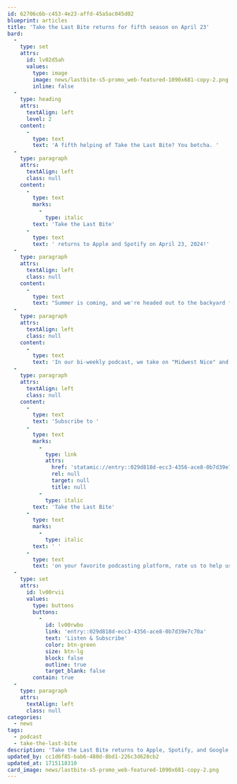 ```yaml
---
id: 62706c6b-c453-4e23-affd-45a5ac045d02
blueprint: articles
title: 'Take the Last Bite returns for fifth season on April 23'
bard:
  -
    type: set
    attrs:
      id: lv02d5ah
      values:
        type: image
        image: news/lastbite-s5-promo_web-featured-1090x681-copy-2.png
        inline: false
  -
    type: heading
    attrs:
      textAlign: left
      level: 2
    content:
      -
        type: text
        text: 'A fifth helping of Take the Last Bite? You betcha. '
  -
    type: paragraph
    attrs:
      textAlign: left
      class: null
    content:
      -
        type: text
        marks:
          -
            type: italic
        text: 'Take the Last Bite'
      -
        type: text
        text: ' returns to Apple and Spotify on April 23, 2024!'
  -
    type: paragraph
    attrs:
      textAlign: left
      class: null
    content:
      -
        type: text
        text: "Summer is coming, and we're headed out to the backyard for the potluck. There is A LOT to unpack, so join us in laying it all on the table, dishing up, and—most importantly—taking each and every last bite."
  -
    type: paragraph
    attrs:
      textAlign: left
      class: null
    content:
      -
        type: text
        text: 'In our bi-weekly podcast, we take on "Midwest Nice" and highlight work being done by and with queer and trans folks in the region. Season 5 is going to be a two-plater, bringing in even more new guests, timely topics, and fresh takes as we focus in on even more of their contributions to social change through interviews, casual conversations and reflections on Midwest queer time, space, and place. '
  -
    type: paragraph
    attrs:
      textAlign: left
      class: null
    content:
      -
        type: text
        text: 'Subscribe to '
      -
        type: text
        marks:
          -
            type: link
            attrs:
              href: 'statamic://entry::029d818d-ecc3-4356-ace8-0b7d39e7c70a'
              rel: null
              target: null
              title: null
          -
            type: italic
        text: 'Take the Last Bite'
      -
        type: text
        marks:
          -
            type: italic
        text: ' '
      -
        type: text
        text: 'on your favorite podcasting platform, rate us to help us out, and get ready for a new batch of bites this summer.'
  -
    type: set
    attrs:
      id: lv00rvii
      values:
        type: buttons
        buttons:
          -
            id: lv00rwbo
            link: 'entry::029d818d-ecc3-4356-ace8-0b7d39e7c70a'
            text: 'Listen & Subscribe'
            color: btn-green
            size: btn-lg
            block: false
            outline: true
            target_blank: false
        contain: true
  -
    type: paragraph
    attrs:
      textAlign: left
      class: null
categories:
  - news
tags:
  - podcast
  - take-the-last-bite
description: 'Take the Last Bite returns to Apple, Spotify, and Google on April 23, 2024! In our bi-weekly podcast, we take on "Midwest Nice" and highlight work being done by and with queer and trans folks in the region. Season 5 will bring in even more new guests, timely topics, and fresh takes as we focus in on even more of their contributions to social change through interviews, casual conversations and reflections on Midwest queer time, space, and place.'
updated_by: cc1d6f85-bab6-480d-8bd1-226c3d628cb2
updated_at: 1715118310
card_image: news/lastbite-s5-promo_web-featured-1090x681-copy-2.png
---
```

